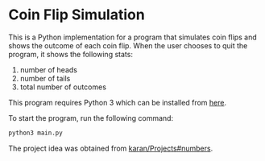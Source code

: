 # Coin Flip Simulation
This is a Python implementation for a program that simulates coin flips and shows the outcome of each coin flip. When the user chooses to quit the program, it shows the following stats:
1. number of heads
2. number of tails
3. total number of outcomes

This program requires Python 3 which can be installed from [here](https://www.python.org/downloads/).

To start the program, run the following command:
```bash
python3 main.py
```
The project idea was obtained from [karan/Projects#numbers](https://github.com/karan/Projects#numbers).

